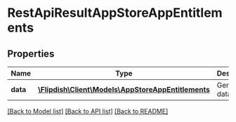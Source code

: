 # RestApiResultAppStoreAppEntitlements

## Properties
Name | Type | Description | Notes
------------ | ------------- | ------------- | -------------
**data** | [**\Flipdish\\Client\Models\AppStoreAppEntitlements**](AppStoreAppEntitlements.md) | Generic data object. | 

[[Back to Model list]](../README.md#documentation-for-models) [[Back to API list]](../README.md#documentation-for-api-endpoints) [[Back to README]](../README.md)


